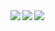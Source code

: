 <span>
<div>
<img align="left" src="https://github-readme-stats.vercel.app/api?username=Boshen&count_private=true&show_icons=true" />
</div>
<div>
<img align="left" src="https://www.codewars.com/users/Boshen/badges/large" />
</div>
</span>
<span>
<img align="left" src="https://github-readme-stats.vercel.app/api/top-langs/?username=Boshen&langs_count=10" />
</span>
